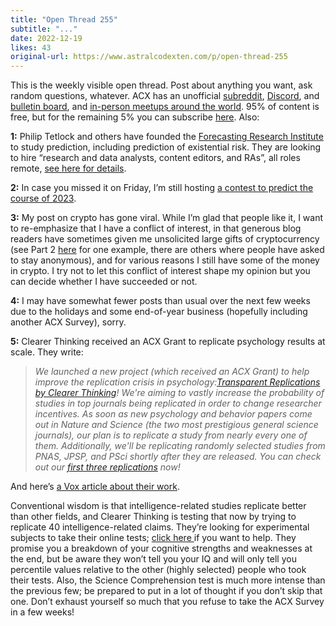 ```yaml
---
title: "Open Thread 255"
subtitle: "..."
date: 2022-12-19
likes: 43
original-url: https://www.astralcodexten.com/p/open-thread-255
---
```

This is the weekly visible open thread. Post about anything you want, ask random questions, whatever. ACX has an unofficial [subreddit](https://www.reddit.com/r/slatestarcodex/), [Discord](https://discord.gg/RTKtdut), and [bulletin board](https://www.datasecretslox.com/index.php), and [in-person meetups around the world](https://www.lesswrong.com/community?filters%5B0%5D=SSC). 95% of content is free, but for the remaining 5% you can subscribe [here](https://astralcodexten.substack.com/subscribe?). Also:

 **1:** Philip Tetlock and others have founded the [Forecasting Research Institute](https://forecastingresearch.org/) to study prediction, including prediction of existential risk. They are looking to hire “research and data analysts, content editors, and RAs”, all roles remote, [see here for details](https://forecastingresearch.org/apply).

 **2:** In case you missed it on Friday, I’m still hosting [a contest to predict the course of 2023](https://astralcodexten.substack.com/p/2023-prediction-contest).

 **3:** My post on crypto has gone viral. While I’m glad that people like it, I want to re-emphasize that I have a conflict of interest, in that generous blog readers have sometimes given me unsolicited large gifts of cryptocurrency (see Part 2 [here](https://astralcodexten.substack.com/p/open-thread-166) for one example, there are others where people have asked to stay anonymous), and for various reasons I still have some of the money in crypto. I try not to let this conflict of interest shape my opinion but you can decide whether I have succeeded or not.

 **4:** I may have somewhat fewer posts than usual over the next few weeks due to the holidays and some end-of-year business (hopefully including another ACX Survey), sorry.

 **5:** Clearer Thinking received an ACX Grant to replicate psychology results at scale. They write:

>  _We launched a new project (which received an ACX Grant) to help improve the replication crisis in psychology:[Transparent Replications by Clearer Thinking](https://replications.clearerthinking.org/)! We're aiming to vastly increase the probability of studies in top journals being replicated in order to change researcher incentives. As soon as new psychology and behavior papers come out in Nature and Science (the two most prestigious general science journals), our plan is to replicate a study from nearly every one of them. Additionally, we'll be replicating randomly selected studies from PNAS, JPSP, and PSci shortly after they are released. You can check out our [first three replications](https://replications.clearerthinking.org/replications/) now!_

And here’s [a Vox article about their work](https://www.vox.com/future-perfect/23489211/replication-crisis-project-meta-science-psychology).

Conventional wisdom is that intelligence-related studies replicate better than other fields, and Clearer Thinking is testing that now by trying to replicate 40 intelligence-related claims. They’re looking for experimental subjects to take their online tests; [click here ](https://www.guidedtrack.com/programs/5n1j78u/run?source=slatestaracx)if you want to help. They promise you a breakdown of your cognitive strengths and weaknesses at the end, but be aware they won’t tell you your IQ and will only tell you percentile values relative to the other (highly selected) people who took their tests. Also, the Science Comprehension test is much more intense than the previous few; be prepared to put in a lot of thought if you don’t skip that one. Don’t exhaust yourself so much that you refuse to take the ACX Survey in a few weeks!
